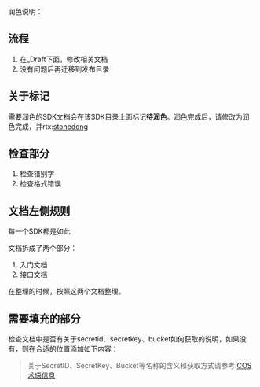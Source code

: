 
润色说明：

## 流程

1. 在_Draft下面，修改相关文档
2. 没有问题后再迁移到发布目录


## 关于标记

需要润色的SDK文档会在该SDK目录上面标记**待润色**。润色完成后，请修改为润色完成，并rtx:[stonedong](rtx://open?action=chat&member=stonedong)
## 检查部分


1. 检查错别字
2. 检查格式错误

## 文档左侧规则

每一个SDK都是如此

文档拆成了两个部分：

1. 入门文档
2. 接口文档

在整理的时候，按照这两个文档整理。


## 需要填充的部分

检查文档中是否有关于secretid、secretkey、bucket如何获取的说明，如果没有，则在合适的位置添加如下内容：


> 关于SecretID、SecretKey、Bucket等名称的含义和获取方式请参考:[COS 术语信息](/document/product/436/7751)


